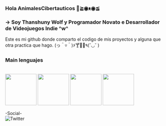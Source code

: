 ### Hola AnimalesCibertauticos 👋≧◉ᴥ◉≦
### -> Soy Thanshuny Wolf y Programador Novato e Desarrollador de Videojuegos Indie ^w^
Este es mi github donde comparto el codigo de mis proyectos y alguna que otra practica que hago. (っ＾▿＾)۶🍸🌟🍺٩(˘◡˘ )



<h3>Main lenguajes</h3><br/>
<img src="https://cdn.jsdelivr.net/npm/programming-languages-logos/src/javascript/javascript.png" height="100">
<img src="https://www.php.net//images/logos/new-php-logo.svg" height="100">
<img src="https://cdn.jsdelivr.net/npm/programming-languages-logos/src/javascript/javascript.png" height="100">
<img src="https://cdn.jsdelivr.net/npm/programming-languages-logos/src/javascript/javascript.png" height="100">


-Social-<br/>
![Twitter](https://img.shields.io/twitter/follow/Thanshuny_Wolf?label=Thanshuny_Wolf&style=social)

<!--
**Thanshuny/Thanshuny** is a ✨ _special_ ✨ repository because its `README.md` (this file) appears on your GitHub profile.

Here are some ideas to get you started:

- 🔭 I’m currently working on ...
- 🌱 I’m currently learning ...
- 👯 I’m looking to collaborate on ...
- 🤔 I’m looking for help with ...
- 💬 Ask me about ...
- 📫 How to reach me: ...
- 😄 Pronouns: ...
- ⚡ Fun fact: ...
-->
